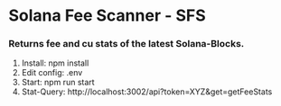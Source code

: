 # Solana Fee Scanner - SFS

### Returns fee and cu stats of the latest Solana-Blocks.

1. Install: npm install
2. Edit config: .env
3. Start: npm run start
4. Stat-Query: http://localhost:3002/api?token=XYZ&get=getFeeStats
